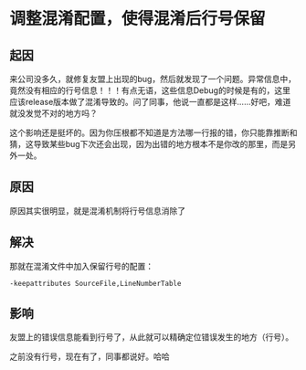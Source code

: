 # 调整混淆配置，使得混淆后行号保留

## 起因

来公司没多久，就修复友盟上出现的bug，然后就发现了一个问题。异常信息中，竟然没有相应的行号信息！！！有点无语，这些信息Debug的时候是有的，这里应该release版本做了混淆导致的。问了同事，他说一直都是这样……好吧，难道就没发觉不对的地方吗？

这个影响还是挺坏的。因为你压根都不知道是方法哪一行报的错，你只能靠推断和猜，这导致某些bug下次还会出现，因为出错的地方根本不是你改的那里，而是另外一处。

## 原因

原因其实很明显，就是混淆机制将行号信息消除了

## 解决

那就在混淆文件中加入保留行号的配置：

```
-keepattributes SourceFile,LineNumberTable
```

## 影响
友盟上的错误信息能看到行号了，从此就可以精确定位错误发生的地方（行号）。

之前没有行号，现在有了，同事都说好。哈哈